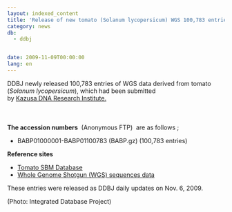 ```yaml
---
layout: indexed_content
title: 'Release of new tomato (Solanum lycopersicum) WGS 100,783 entries '
category: news
db:
  - ddbj


date: 2009-11-09T00:00:00
lang: en
---
```


<html>DDBJ newly released 100,783 entries of WGS data derived from tomato (<i>Solanum lycopersicum</i>), which had been submitted<br>by <a href="http://www.kazusa.or.jp/e/index.html" target="_new">Kazusa DNA Research Institute.</a><br><br><br><br><b>The accession numbers</b>  (Anonymous FTP)  are as follows ;

<ul>
    <li>BABP01000001-BABP01100783 (BABP.gz) (100,783 entries) </li>
</ul>

<p><b>Reference sites</b></p>

<ul>
    <li><a href="http://www.kazusa.or.jp/tomato/" target="_new">Tomato SBM Database</a></li>
    <li><a href="/ddbj/wgs-e.html">Whole Genome Shotgun (WGS) sequences data</a></li>
</ul>

<p>These entries were released as DDBJ daily updates on Nov. 6, 2009.<br></p>
<div class="align-right">(Photo: Integrated Database Project)</div>
</html>
